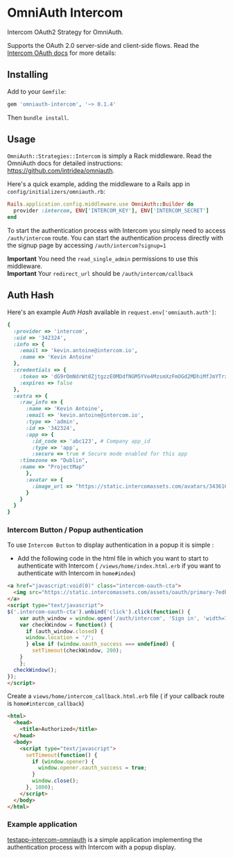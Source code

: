 # OmniAuth Intercom

Intercom OAuth2 Strategy for OmniAuth.

Supports the OAuth 2.0 server-side and client-side flows. Read the [Intercom OAuth docs](https://developers.intercom.io/reference#oauth) for more details:

## Installing

Add to your `Gemfile`:

```ruby
gem 'omniauth-intercom', '~> 0.1.4'
```

Then `bundle install`.

## Usage

`OmniAuth::Strategies::Intercom` is simply a Rack middleware. Read the OmniAuth docs for detailed instructions: https://github.com/intridea/omniauth.

Here's a quick example, adding the middleware to a Rails app in `config/initializers/omniauth.rb`:

```ruby
Rails.application.config.middleware.use OmniAuth::Builder do
  provider :intercom, ENV['INTERCOM_KEY'], ENV['INTERCOM_SECRET']
end
```
To start the authentication process with Intercom you simply need to access `/auth/intercom` route.
You can start the authentication process directly with the signup page by accessing `/auth/intercom?signup=1`

**Important** You need the `read_single_admin` permissions to use this middleware.   
**Important** Your `redirect_url` should be `/auth/intercom/callback`

## Auth Hash

Here's an example *Auth Hash* available in `request.env['omniauth.auth']`:

```ruby
{
  :provider => 'intercom',
  :uid => '342324',
  :info => {
    :email => 'kevin.antoine@intercom.io',
    :name => 'Kevin Antoine'
  },
  :credentials => {
    :token => 'dG9rOmNdrWt0ZjtgzzE0MDdfNGM5YVe4MzsmXzFmOGd2MDhiMfJmYTrxOtA=', # OAuth 2.0 access_token, which you may wish to store
    :expires => false
  },
  :extra => {
    :raw_info => {
      :name => 'Kevin Antoine',
      :email => 'kevin.antoine@intercom.io',
      :type => 'admin',
      :id => '342324',
      :app => {
        :id_code => 'abc123', # Company app_id
        :type => 'app',
        :secure => true # Secure mode enabled for this app
	:timezone => "Dublin",
	:name => "ProjectMap"
      },
      :avatar => {
        :image_url => "https://static.intercomassets.com/avatars/343616/square_128/me.jpg?1454165491"
      }
    }
  }
}
```

### Intercom Button / Popup authentication

To use `Intercom Button` to display authentication in a popup it is simple :

- Add the following code in the html file in which you want to start to authenticate with Intercom ( `/views/home/index.html.erb` if you want to authenticate with Intercom in `home#index`)

```html
<a href="javascript:void(0)" class="intercom-oauth-cta">
  <img src="https://static.intercomassets.com/assets/oauth/primary-7edb2ebce84c088063f4b86049747c3a.png" srcset="https://static.intercomassets.com/assets/oauth/primary-7edb2ebce84c088063f4b86049747c3a.png 1x, https://static.intercomassets.com/assets/oauth/primary@2x-0d69ca2141dfdfa0535634610be80994.png 2x, https://static.intercomassets.com/assets/oauth/primary@3x-788ed3c44d63a6aec3927285e920f542.png 3x"/>
</a>
<script type="text/javascript">
$('.intercom-oauth-cta').unbind('click').click(function() {
	var auth_window = window.open('/auth/intercom', 'Sign in', 'width=700,height=450');
	var checkWindow = function() {
	  if (auth_window.closed) {
      window.location = '/';
	  } else if (window.oauth_success === undefined) {
	    setTimeout(checkWindow, 200);
    }
	};
  checkWindow();
});
</script>
```

Create a `views/home/intercom_callback.html.erb` file ( if your callback route is `home#intercom_callback`)

```html
<html>
  <head>
    <title>Authorized</title>
  </head>
  <body>
    <script type="text/javascript">
      setTimeout(function() {
        if (window.opener) {
          window.opener.oauth_success = true;
        }
        window.close();
      }, 1000);
    </script>
  </body>
</html>
```


### Example application

[testapp-intercom-omniauth](https://github.com/Skaelv/testapp-intercom-omniauth) is a simple application implementing the authentication process with Intercom with a popup display.

